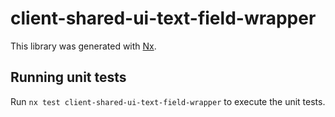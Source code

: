 # client-shared-ui-text-field-wrapper

This library was generated with [Nx](https://nx.dev).

## Running unit tests

Run `nx test client-shared-ui-text-field-wrapper` to execute the unit tests.
